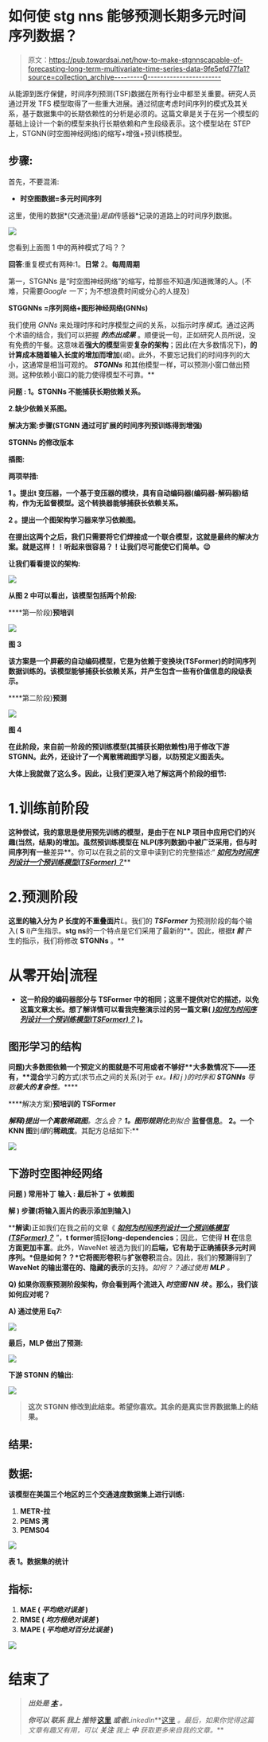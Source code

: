 # 如何使 stg nns 能够预测长期多元时间序列数据？

> 原文：<https://pub.towardsai.net/how-to-make-stgnnscapable-of-forecasting-long-term-multivariate-time-series-data-9fe5efd77fa1?source=collection_archive---------0----------------------->

从能源到医疗保健，时间序列预测(TSF)数据在所有行业中都至关重要。研究人员通过开发 TFS 模型取得了一些重大进展。通过彻底考虑时间序列的模式及其关系，基于数据集中的长期依赖性的分析是必须的。这篇文章是关于在另一个模型的基础上设计一个新的模型来执行长期依赖和产生段级表示。这个模型站在 STEP 上，STGNN(时空图神经网络)的缩写+增强+预训练模型。

## 步骤:

首先，不要混淆:

*   **时空图数据=多元时间序列**

这里，使用的数据*(交通流量)*是由*传感器*记录的道路上的时间序列数据。

![](img/40203229cf9245d034dcb2a4a04a9f95.png)

您看到上面图 1 中的两种模式了吗？？

**回答**:重复模式有两种:1。**日常** 2。**每周周期**

第一，STGNNs 是“时空图神经网络”的缩写，给那些不知道/知道微薄的人。(不难，只需要*Google 一下*；为不想浪费时间或分心的人提及)

**STGGNNs =序列网络+图形神经网络(GNNs)**

我们使用 *GNNs* 来处理时序和时序模型之间的关系，以指示时序*模式*。通过这两个术语的结合，我们可以把握 ***的杰出成果*** 。顺便说一句，正如研究人员所说，没有免费的午餐。这意味着**强大的模型**需要**复杂的架构**；因此(在大多数情况下)，**的计算成本随着输入长度的增加而增加**(*或*)。此外，不要忘记我们的时间序列的大小，这通常是相当可观的。 ***STGNNs*** 和其他模型一样，可以预测小窗口做出预测。这种依赖小窗口的能力使得模型不可靠。**

****问题** : 1。STGNNs 不能捕获长期依赖关系。**

**2.缺少依赖关系图。**

****解决方案**:步骤(STGNN 通过可扩展的时间序列预训练得到增强)**

**STGNNs 的修改版本**

****插图**:**

**两项举措:**

****1** 。提出**t 变压器**，一个基于变压器的模块，具有自动编码器(编码器-解码器)结构，作为无监督模型。这个转换器能够捕获长依赖关系。**

****2** 。提出一个**图架构学习器**来学习依赖图。**

**在提出这两个之后，我们只需要将它们焊接成一个联合模型，这就是最终的解决方案。就是这样！！听起来很容易？！让我们尽可能使它们简单。😉**

**让我们看看提议的架构:**

**![](img/f5c2da3f3ac1e9db39b733de93864462.png)**

**从图 2 中可以看出，该模型包括两个阶段:**

****第一阶段)**预培训**

**![](img/1631110ba2ff270d834f9b8f3edbe3b9.png)**

**图 3**

**该方案是一个屏蔽的自动编码模型，它是为依赖于变换块(TSFormer)的时间序列数据训练的。该模型能够捕获长依赖关系，并产生包含一些有价值信息的段级表示。**

****第二阶段)**预测**

**![](img/2d54aa0ce4994a6d4b820e217a423aa3.png)**

**图 4**

**在此阶段，来自前一阶段的预训练模型(其捕获长期依赖性)用于修改下游 STGNN。此外，还设计了一个离散稀疏图学习器，以防预定义图丢失。**

**大体上我就做了这么多。因此，让我们更深入地了解这两个阶段的细节:**

# **1.训练前阶段**

**这种尝试，我的意思是使用预先训练的模型，是由于在 NLP 项目中应用它们的兴趣(当然，结果)的增加。虽然预训练模型在 NLP(序列数据)中被广泛采用，但与时间序列有一些**差异**。你可以在我之前的文章中读到它的完整描述:“ [***如何为时间序列设计一个预训练模型(TSFormer)？***](/how-to-design-a-pre-training-model-tsformer-for-time-series-c2a177ebb51d)**

# **2.预测阶段**

**这里的输入分为 ***P* 长度**的不重叠面片***L*。我们的 ***TSFormer*** 为预测阶段的每个输入( **S** i)产生指示。**stg ns**的一个特点是它们采用了最新的**。因此，根据***t 前*** 产生的指示，我们将修改 **STGNNs** 。**

# **从零开始|流程**

*   **这一阶段的编码器部分与 TSFormer 中的相同；这里不提供对它的描述，以免这篇文章太长。想了解详情可以看我完整演示过的另一篇文章( [*)如何为时间序列设计一个预训练模型(TSFormer)？*](/how-to-design-a-pre-training-model-tsformer-for-time-series-c2a177ebb51d) )。**

## **图形学习的结构**

****问题)**大多数图依赖**一个预定义的图**就是**不可用**或者**不够好**大多数情况下——还有，**混合****学习**的**方式(求节点之间的关系(对于 *ex。****I****和 *j* )的时序和 **STGNNs** 导致**极大的复杂性**。*****

****解决方案)**预培训的 TSFormer**

****解释)**提出**一个离散稀疏图**。怎么会？ **1。图形规则化**到*拟合* **监督信息**。 **2。一个 KNN 图**到*缰*的**稀疏度**。其配方总结如下:**

**![](img/daf45f89cbcd84ca0aaf1996a83f5ff3.png)**

## **下游时空图神经网络**

****问题** ) **常用补丁** **输入** : **最后补丁** + **依赖图****

****解** ) **步骤**(将输入面片的表示添加到输入)**

****解读**)正如我们在我之前的文章《 [***如何为时间序列设计一个预训练模型(TSFormer)？***](/how-to-design-a-pre-training-model-tsformer-for-time-series-c2a177ebb51d) ”，**t former**捕捉**long-dependencies**；因此，它使得 **H 在**信息**方面更加丰富**。此外，WaveNet 被选为我们的**后端，**它有助于正确捕获多元时间序列。*但是如何？？*它将**图形卷积**与**扩张卷积**混合。因此，我们的**预测**得到了 **WaveNet 的输出潜在的、隐藏的表示**的支持。*如何？？*通过使用 **MLP** 。**

****Q)** 如果你观察预测阶段架构，你会看到**两个流**进入 ***时空图 NN 块*** 。那么，我们该如何应对呢？**

****A)** 通过使用 Eq7:**

**![](img/ce6b87d15e29565d86db6878e8f62d41.png)**

**最后，MLP 做出了预测:**

**![](img/1b1023485a98e200aeae55a3a0e5f683.png)**

**下游 STGNN 的输出:**

**![](img/bef370523e0be8ac12cf9979f4364e6e.png)**

> **这次 STGNN 修改到此结束。希望你喜欢。其余的是真实世界数据集上的结果。**

## **结果:**

## ****数据:****

**该模型在美国三个地区的三个交通速度数据集上进行训练:**

1.  ****METR-拉****
2.  ****PEMS 湾****
3.  ****PEMS04****

**![](img/e380c7ec551e80d77445d038cf0b749c.png)**

**表 1。数据集的统计**

## **指标:**

1.  ****MAE ( *平均绝对误差* )****
2.  ****RMSE ( *均方根绝对误差* )****
3.  ****MAPE ( *平均绝对百分比误差* )****

**![](img/939c0c9b6b81fa072f13a4e732f6ddfe.png)**

# **结束了**

> ***出处是* [*本*](https://ui.adsabs.harvard.edu/abs/2022arXiv220609113S/abstract) *。***
> 
> ***你可以* ***联系*** *我上* ***推特*** [这里](https://twitter.com/reza__yazdanfar) *或者****LinkedIn***[这里](http://www.linkedin.com/in/rezayazdanfar) *。最后，如果你觉得这篇文章有趣又有用，可以* ***关注*** *我上* ***中*** *获取更多来自我的文章。***